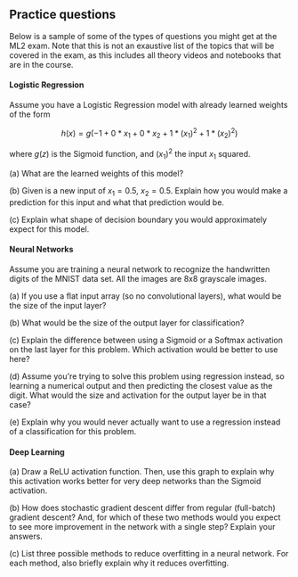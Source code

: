
## Practice questions

Below is a sample of some of the types of questions you might get at the ML2 exam. Note that this is not an exaustive list of the topics that will be covered in the exam, as this includes all theory videos and notebooks that are in the course.


#### Logistic Regression

Assume you have a Logistic Regression model with already learned weights of the form

$$h(x) = g(-1 + 0*x_1 + 0*x_2 + 1*(x_1)^2 + 1*(x_2)^2)$$

where $g(z)$ is the Sigmoid function, and $(x_1)^2$ the input $x_1$ squared.

(a) What are the learned weights of this model?

(b) Given is a new input of  $x_1 = 0.5$, $x_2 = 0.5$. Explain how you would make a prediction for this input and what that prediction would be.

(c) Explain what shape of decision boundary you would approximately expect for this model.


#### Neural Networks

Assume you are training a neural network to recognize the handwritten digits of the MNIST data set. All the images are 8x8 grayscale images.

(a) If you use a flat input array (so no convolutional layers), what would be the size of the input layer?

(b) What would be the size of the output layer for classification?

(c) Explain the difference between using a Sigmoid or a Softmax activation on the last layer for this problem. Which activation would be better to use here?

(d) Assume you're trying to solve this problem using regression instead, so learning a numerical output and then predicting the closest value as the digit. What would the size and activation for the output layer be in that case?

(e) Explain why you would never actually want to use a regression instead of a classification for this problem.


#### Deep Learning

(a) Draw a ReLU activation function. Then, use this graph to explain why this activation works better for very deep networks than the Sigmoid activation.

(b) How does stochastic gradient descent differ from regular (full-batch) gradient descent? And, for which of these two methods would you expect to see more improvement in the network with a single step? Explain your answers.

(c) List three possible methods to reduce overfitting in a neural network. For each method, also briefly explain why it reduces overfitting.

